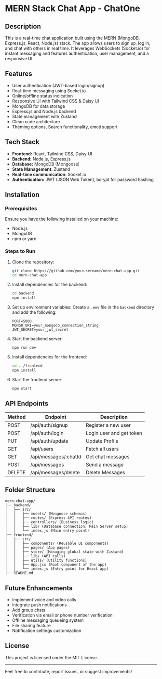 # MERN Stack Chat App - ChatOne

## Description

This is a real-time chat application built using the MERN (MongoDB, Express.js, React, Node.js) stack. The app allows users to sign up, log in, and chat with others in real time. It leverages WebSockets (Socket.io) for instant messaging and features authentication, user management, and a responsive UI.

## Features

-   User authentication (JWT-based login/signup)
-   Real-time messaging using Socket.io
-   Online/offline status indication
-   Responsive UI with Tailwind CSS & Daisy UI
-   MongoDB for data storage
-   Express.js and Node.js backend
-   State management with Zustand
-   Clean code architecture
-   Theming options, Search functionality, emoji support

## Tech Stack

-   **Frontend:** React, Tailwind CSS, Daisy UI
-   **Backend:** Node.js, Express.js
-   **Database:** MongoDB (Mongoose)
-   **State Management:** Zustand
-   **Real-time communication:** Socket.io
-   **Authentication:** JWT (JSON Web Token), bcrypt for password hashing

## Installation

### Prerequisites

Ensure you have the following installed on your machine:

-   Node.js
-   MongoDB
-   npm or yarn

### Steps to Run

1. Clone the repository:

    ```sh
    git clone https://github.com/yourusername/mern-chat-app.git
    cd mern-chat-app
    ```

2. Install dependencies for the backend:

    ```sh
    cd backend
    npm install
    ```

3. Set up environment variables:
   Create a `.env` file in the `backend` directory and add the following:

    ```env
    PORT=5000
    MONGO_URI=your_mongodb_connection_string
    JWT_SECRET=your_jwt_secret
    ```

4. Start the backend server:

    ```sh
    npm run dev
    ```

5. Install dependencies for the frontend:

    ```sh
    cd ../frontend
    npm install
    ```

6. Start the frontend server:
    ```sh
    npm start
    ```

## API Endpoints

| Method | Endpoint              | Description              |
| ------ | --------------------- | ------------------------ |
| POST   | /api/auth/signup      | Register a new user      |
| POST   | /api/auth/login       | Login user and get token |
| PUT    | /api/auth/update      | Update Profile           |
| GET    | /api/users            | Fetch all users          |
| GET    | /api/messages/:chatId | Get chat messages        |
| POST   | /api/messages         | Send a message           |
| DELETE | /api/messages/delete  | Delete Messages          |

## Folder Structure

```
mern-chat-app/
│── backend/
│   ├── src/
│   │   ├── models/ (Mongoose schemas)
│   │   ├── routes/ (Express API routes)
│   │   ├── controllers/ (Business logic)
│   │   ├── lib/ (Database connection, Main Server setup)
│   │   └── index.js (Main entry point)
│── frontend/
│   ├── src/
│   │   ├── components/ (Reusable UI components)
│   │   ├── pages/ (App pages)
│   │   ├── store/ (Managing global state with Zustand)
│   │   ├── lib/ (API calls)
│   │   ├── utils/ (Utility functions)
│   │   ├── App.jsx (Root component of the app)
│   │   └── index.js (Entry point for React app)
│── README.md
```

## Future Enhancements

-   Implement voice and video calls
-   Integrate push notifications
-   Add group chats
-   Verification via email or phone number verification
-   Offline messaging queueing system
-   File sharing feature
-   Notification settings customization

## License

This project is licensed under the MIT License.

---

Feel free to contribute, report issues, or suggest improvements!
